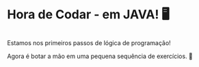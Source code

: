 # Hora de Codar - em JAVA! 🖥️

##

Estamos nos primeiros passos de lógica de programação!

Agora é botar a mão em uma pequena sequência de exercícios. 👏

##
